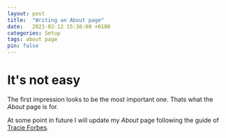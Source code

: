 ```yaml
---
layout: post
title:  "Writing an About page"
date:   2021-02-12 15:36:00 +0100
categories: Setup 
tags: about page
pin: false
---
```


# It's not easy

The first impression looks to be the most important one. Thats what the _About_
page is for.

At some point in future I will update my _About_ page following the guide of [Tracie Forbes](https://traciefobes.com/how-to-write-an-about-me-page/).